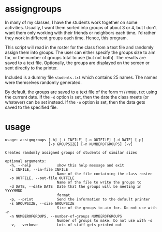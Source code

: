 # assigngroups

In many of my classes, I have the students work together on some activities.
Usually, I want them sorted into groups of about 3 or 4, but I don't want them
only working with their friends or neighbors each time. I'd rather they work in
different groups each time. Hence, this program.

This script will read in the roster for the class from a text file and randomly
assign them into groups. The user can either specify the groups size to aim
for, or the number of groups total to use (but not both). The results are saved
to a text file. Optionally, the groups are displayed on the screen or sent
directly to the printer.

Included is a dummy file `students.txt` which contains 25 names. The names were
themselves randomly generated.

By default, the groups are saved to a text file of the form `YYYYMMDD.txt`
using the current date. If the `-d` option is set, then the date the class
meets (or whatever) can be set instead. If the `-o` option is set, then the
data gets saved to the specified file.

# usage
```
usage: assigngroups [-h] [-i INFILE] [-o OUTFILE] [-d DATE] [-p]
                    [-s GROUPSIZE] [-n NUMBEROFGROUPS] [-v]

Creates randomly assigned groups of students of similar sizes

optional arguments:
  -h, --help            show this help message and exit
  -i INFILE, --in-file INFILE
                        Name of the file containing the class roster
  -o OUTFILE, --out-file OUTFILE
                        Name of the file to write the groups to
  -d DATE, --date DATE  Date that the groups will be meeting in YYYYMMDD
                        format
  -p, --print           Send the information to the default printer
  -s GROUPSIZE, --size GROUPSIZE
                        Size of the groups to aim for. Do not use with -n
  -n NUMBEROFGROUPS, --number-of-groups NUMBEROFGROUPS
                        Number of groups to make. Do not use with -s
  -v, --verbose         Lots of stuff gets printed out
```

